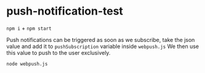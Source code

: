 # push-notification-test

`npm i` + `npm start`

Push notifications can be triggered as soon as we subscribe, take the json value and add it to `pushSubscription` variable inside `webpush.js`
We then use this value to push to the user exclusively. 

`node webpush.js`
